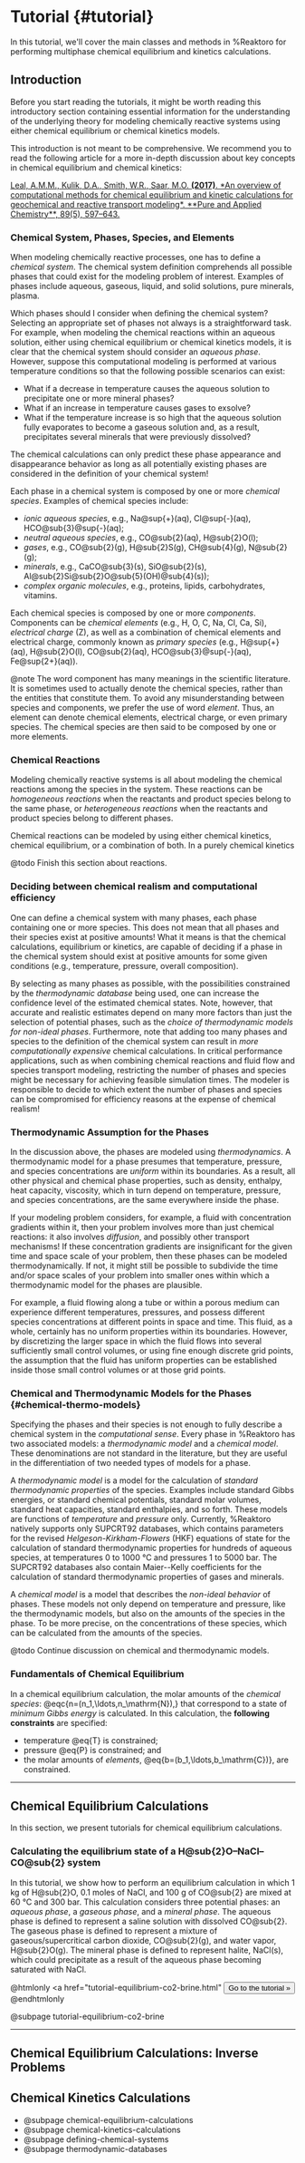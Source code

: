 # Tutorial {#tutorial}

In this tutorial, we'll cover the main classes and methods in %Reaktoro for performing multiphase chemical equilibrium and kinetics calculations.

## Introduction

Before you start reading the tutorials, it might be worth reading this introductory section containing essential information for the understanding of the underlying theory for modeling chemically reactive systems using either chemical equilibrium or chemical kinetics models. 

This introduction is not meant to be comprehensive. We recommend you to read the following article for a more in-depth discussion about key concepts in chemical equilibrium and chemical kinetics:

<div class="list-group">
    <a href="http://doi.org/10.1515/pac-2016-1107" class="list-group-item">
      <p class="list-group-item-text">Leal, A.M.M., Kulik, D.A., Smith, W.R., Saar, M.O. <b>(2017)</b>. *An overview of computational methods for chemical equilibrium and kinetic calculations for geochemical and reactive transport modeling*. **Pure and Applied Chemistry**, 89(5), 597–643.</p>
    </a>
</div>

### Chemical System, Phases, Species, and Elements

When modeling chemically reactive processes, one has to define a *chemical system*. The chemical system definition comprehends all possible phases that could exist for the modeling problem of interest. Examples of phases include aqueous, gaseous, liquid, and solid solutions, pure minerals, plasma. 

Which phases should I consider when defining the chemical system? Selecting an appropriate set of phases not always is a straightforward task. For example, when modeling the chemical reactions within an aqueous solution, either using chemical equilibrium or chemical kinetics models, it is clear that the chemical system should consider an *aqueous phase*. However, suppose this computational modeling is performed at various temperature conditions so that the following possible scenarios can exist:

* What if a decrease in temperature causes the aqueous solution to precipitate one or more mineral phases? 
* What if an increase in temperature causes gases to exsolve? 
* What if the temperature increase is so high that the aqueous solution fully evaporates to become a gaseous solution and, as a result, precipitates several minerals that were previously dissolved? 

The chemical calculations can only predict these phase appearance and disappearance behavior as long as all potentially existing phases are considered in the definition of your chemical system!

Each phase in a chemical system is composed by one or more *chemical species*. Examples of chemical species include:

* *ionic aqueous species*, e.g., Na@sup{+}(aq), Cl@sup{-}(aq), HCO@sub{3}@sup{-}(aq);
* *neutral aqueous species*, e.g., CO@sub{2}(aq), H@sub{2}O(l);
* *gases*, e.g., CO@sub{2}(g), H@sub{2}S(g), CH@sub{4}(g), N@sub{2}(g); 
* *minerals*, e.g., CaCO@sub{3}(s), SiO@sub{2}(s), Al@sub{2}Si@sub{2}O@sub{5}(OH)@sub{4}(s));
* *complex organic molecules*, e.g., proteins, lipids, carbohydrates, vitamins.

Each chemical species is composed by one or more *components*. Components can be *chemical elements* (e.g., H, O, C, Na, Cl, Ca, Si), *electrical charge* (Z), as well as a combination of chemical elements and electrical charge, commonly known as *primary species* (e.g., H@sup{+}(aq), H@sub{2}O(l), CO@sub{2}(aq), HCO@sub{3}@sup{-}(aq), Fe@sup{2+}(aq)).

@note The word component has many meanings in the scientific literature. It is sometimes used to actually denote the chemical species, rather than the entities that constitute them. To avoid any misunderstanding between species and components, we prefer the use of word *element*. Thus, an element can denote chemical elements, electrical charge, or even primary species. The chemical species are then said to be composed by one or more elements.

### Chemical Reactions

Modeling chemically reactive systems is all about modeling the chemical reactions among the species in the system. These reactions can be *homogeneous reactions* when the reactants and product species belong to the same phase, or *heterogeneous reactions* when the reactants and product species belong to different phases.

Chemical reactions can be modeled by using either chemical kinetics, chemical equilibrium, or a combination of both. In a purely chemical kinetics 

@todo Finish this section about reactions.

### Deciding between chemical realism and computational efficiency

One can define a chemical system with many phases, each phase containing one or more species. This does not mean that all phases and their species exist at positive amounts! What it means is that the chemical calculations, equilibrium or kinetics, are capable of deciding if a phase in the chemical system should exist at positive amounts for some given conditions (e.g., temperature, pressure, overall composition).

By selecting as many phases as possible, with the possibilities constrained by the *thermodynamic database* being used, one can increase the confidence level of the estimated chemical states. Note, however, that accurate and realistic estimates depend on many more factors than just the selection of potential phases, such as  the *choice of thermodynamic models for non-ideal phases*. Furthermore, note that adding too many phases and species to the definition of the chemical system can result in *more computationally expensive* chemical calculations. In critical performance applications, such as when combining chemical reactions and fluid flow and species transport modeling, restricting the number of phases and species might be necessary for achieving feasible simulation times. The modeler is responsible to decide to which extent the number of phases and species can be compromised for efficiency reasons at the expense of chemical realism!

### Thermodynamic Assumption for the Phases
In the discussion above, the phases are modeled using *thermodynamics*. A thermodynamic model for a phase presumes that temperature, pressure, and species concentrations are *uniform* within its boundaries. As a result, all other physical and chemical phase properties, such as density, enthalpy, heat capacity, viscosity, which in turn depend on temperature, pressure, and species concentrations, are the same everywhere inside the phase. 

If your modeling problem considers, for example, a fluid with concentration gradients within it, then your problem involves more than just chemical reactions: it also involves *diffusion*, and possibly other transport mechanisms! If these concentration gradients are insignificant for the given time and space scale of your problem, then these phases can be modeled thermodynamically. If not, it might still be possible to subdivide the time and/or space scales of your problem into smaller ones within which a thermodynamic model for the phases are plausible. 

For example, a fluid flowing along a tube or within a porous medium can experience different temperatures, pressures, and possess different species concentrations at different points in space and time. This fluid, as a whole, certainly has no uniform properties within its boundaries. However, by discretizing the larger space in which the fluid flows into several sufficiently small control volumes, or using fine enough discrete grid points, the assumption that the fluid has uniform properties can be established inside those small control volumes or at those grid points.

### Chemical and Thermodynamic Models for the Phases {#chemical-thermo-models}

Specifying the phases and their species is not enough to fully describe a chemical system in the *computational sense*. Every phase in %Reaktoro has two associated models: a *thermodynamic model* and a *chemical model*. These denominations are not standard in the literature, but they are useful in the differentiation of two needed types of models for a phase.

A *thermodynamic model* is a model for the calculation of *standard thermodynamic properties* of the species. Examples include standard Gibbs energies, or standard chemical potentials, standard molar volumes, standard heat capacities, standard enthalpies, and so forth. These models are functions of *temperature* and *pressure* only. Currently, %Reaktoro natively supports only SUPCRT92 databases, which contains parameters for the revised  *Helgeson-Kirkham-Flowers* (HKF) equations of state for the calculation of standard thermodynamic properties for hundreds of aqueous species, at temperatures 0 to 1000 °C and pressures 1 to 5000 bar. The SUPCRT92 databases also contain Maier--Kelly coefficients for the calculation of standard thermodynamic properties of gases and minerals.

A *chemical model* is a model that describes the *non-ideal behavior* of phases. These models not only depend on temperature and pressure, like the thermodynamic models, but also on the amounts of the species in the phase. To be more precise, on the concentrations of these species, which can be calculated from the amounts of the species.

@todo Continue discussion on chemical and thermodynamic models.

### Fundamentals of Chemical Equilibrium
In a chemical equilibrium calculation, the molar amounts of the *chemical species*: @eqc{n=(n_1,\ldots,n_\mathrm{N}),} that correspond to a state of *minimum Gibbs energy* is calculated. In this calculation, the **following constraints** are specified:

* temperature @eq{T} is constrained;
* pressure @eq{P} is constrained; and
* the molar amounts of *elements*, @eq{b=(b_1,\ldots,b_\mathrm{C})}, are constrained.


---

## Chemical Equilibrium Calculations


In this section, we present tutorials for chemical equilibrium calculations. 


### Calculating the equilibrium state of a H@sub{2}O–NaCl–CO@sub{2} system
In this tutorial, we show how to perform an equilibrium calculation in which 1 kg of H@sub{2}O, 0.1 moles of NaCl, and 100 g of CO@sub{2} are mixed at 60 °C and 300 bar. This calculation considers three potential phases: an *aqueous phase*, a *gaseous phase*, and a *mineral phase*. The aqueous phase is defined to represent a saline solution with dissolved CO@sub{2}. The gaseous phase is defined to represent a mixture of gaseous/supercritical carbon dioxide, CO@sub{2}(g), and water vapor, H@sub{2}O(g). The mineral phase is defined to represent halite, NaCl(s), which could precipitate as a result of the aqueous phase becoming saturated with NaCl.

@htmlonly
<a href="tutorial-equilibrium-co2-brine.html"
    <button type="button" class="btn btn-primary">Go to the tutorial »</button>
</a>
@endhtmlonly

<div class="hidden">
@subpage tutorial-equilibrium-co2-brine
</div>


---

## Chemical Equilibrium Calculations: Inverse Problems

## Chemical Kinetics Calculations

- @subpage chemical-equilibrium-calculations
- @subpage chemical-kinetics-calculations
- @subpage defining-chemical-systems
- @subpage thermodynamic-databases

